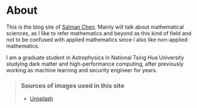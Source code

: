 # About
This is the blog site of [Salman Chen](https://salmanhiro.github.io). Mainly will talk about mathematical sciences, as I like to refer mathematics and beyond as this kind of field and not to be confused with applied mathematics since I also like non-applied mathematics. 

I am a graduate student in Astrophysics in National Tsing Hua University studying dark matter and high-performance computing, after previously working as machine learning and security engineer for years.

> ### Sources of images used in this site
> - [Unsplash](https://unsplash.com/)